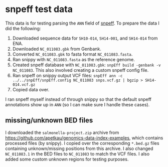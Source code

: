 # snpeff test data

This data is for testing parsing the `ANN` field of [snpeff](http://pcingola.github.io/SnpEff/). To prepare the data I did the following:

1. Downloaded sequence data for `SH10-014`, `SH14-001`, and `SH14-014` from ENA.
2. Downloaded `NC_011083.gbk` from Genbank.
3. Converted `NC_011083.gbk` to fasta format `NC_011083.fasta`.
4. Ran snippy with `NC_011083.fasta` as the reference genome.
5. Created snpeff database with `NC_011083.gbk`: `snpEff build -genbank -v NC_011083`. This also involved creating a custom snpeff config file.
6. Ran snpeff on snippy output VCF files: `snpEff ann -c ../../snpEff/snpEff.config NC_011083 snps.vcf.gz | bgzip > SH14-014.vcf.gz`
7. Copied data over.

I ran snpeff myself instead of through snippy so that the default snpeff annotations show up in `ANN` (so I can make sure I handle these cases).

## missing/unknown BED files

I downloaded the `salmonella-project.zip` archive from <https://github.com/apetkau/genomics-data-index-examples>, which contains processed files (by snippy). I copied over the corresponding `*.bed.gz` files containing unknown/missing positions from this archive. I also changed `NC_011083.1` in the BED files to `NC_011083` to match the VCF files. I also added some custom unknown regions for testing purposes.

